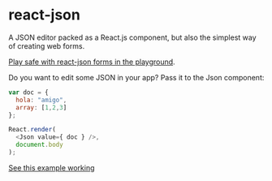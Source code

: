 # react-json
A JSON editor packed as a React.js component, but also the simplest way of creating web forms.

[Play safe with react-json forms in the playground](http://jsbin.com/zopigo/4/edit?js,output).

Do you want to edit some JSON in your app? Pass it to the Json component:
```js
var doc = {
  hola: "amigo",
  array: [1,2,3]
};

React.render(
  <Json value={ doc } />,
  document.body
);
```
[See this example working](http://jsbin.com/zopigo/4/edit?js,output)
